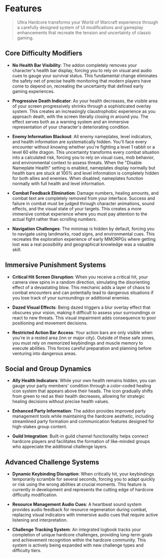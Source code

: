 # Features

>Ultra Hardcore transforms your World of Warcraft experience through a carefully designed system of UI modifications and gameplay enhancements that recreate the tension and uncertainty of classic gaming.

## Core Difficulty Modifiers

- **No Health Bar Visibility**: The addon completely removes your character's health bar display, forcing you to rely on visual and audio cues to gauge your survival status. This fundamental change eliminates the safety net of precise health monitoring that modern players have come to depend on, recreating the uncertainty that defined early gaming experiences.

- **Progressive Death Indicator**: As your health decreases, the visible area of your screen progressively shrinks through a sophisticated overlay system. This creates an increasingly claustrophobic experience as you approach death, with the screen literally closing in around you. The effect serves both as a warning system and an immersive representation of your character's deteriorating condition.

- **Enemy Information Blackout**: 
All enemy nameplates, level indicators, and health information are systematically hidden. You'll face every encounter without knowing whether you're fighting a level 1 rabbit or a level 60 elite dragon. This uncertainty transforms every combat situation into a calculated risk, forcing you to rely on visual cues, mob behavior, and environmental context to assess threats. When the "Disable Nameplate Health" setting is enabled, nameplates display normally but health bars are stuck at 100% and level information is completely hidden for both allies and enemies. When disabled, nameplates function normally with full health and level information.

- **Combat Feedback Elimination**: Damage numbers, healing amounts, and combat text are completely removed from your interface. Success and failure in combat must be judged through character animations, sound effects, and the visual state of your targets. This creates a more immersive combat experience where you must pay attention to the actual fight rather than scrolling numbers.

- **Navigation Challenges**: The minimap is hidden by default, forcing you to navigate using landmarks, road signs, and environmental cues. This recreates the exploration experience of early MMORPGs where getting lost was a real possibility and geographical knowledge was a valuable skill.

## Immersive Punishment Systems

- **Critical Hit Screen Disruption**: When you receive a critical hit, your camera view spins in a random direction, simulating the disorienting effect of a devastating blow. This mechanic adds a layer of chaos to combat encounters and can potentially lead to dangerous situations if you lose track of your surroundings or additional enemies.

- **Dazed Visual Effects**: Being dazed triggers a blur overlay effect that obscures your vision, making it difficult to assess your surroundings or react to new threats. This visual impairment adds consequence to poor positioning and movement decisions.

- **Restricted Action Bar Access**: Your action bars are only visible when you're in a rested area (inn or major city). Outside of these safe zones, you must rely on memorized keybindings and muscle memory to execute abilities. This forces careful preparation and planning before venturing into dangerous areas.

## Social and Group Dynamics

- **Ally Health Indicators**: While your own health remains hidden, you can gauge your party members' condition through a color-coded healing icon system that appears above their heads. The icon gradually shifts from green to red as their health decreases, allowing for strategic healing decisions without precise health values.

- **Enhanced Party Information**: The addon provides improved party management tools while maintaining the hardcore aesthetic, including streamlined party formation and communication features designed for high-stakes group content.

- **Guild Integration**: Built-in guild channel functionality helps connect hardcore players and facilitates the formation of like-minded groups who appreciate the additional challenge layers.

## Advanced Challenge Systems

- **Dynamic Keybinding Disruption**: When critically hit, your keybindings temporarily scramble for several seconds, forcing you to adapt quickly or risk using the wrong abilities at crucial moments. This feature is currently in development and represents the cutting edge of hardcore difficulty modification.

- **Resource Management Audio Cues**: A heartbeat sound system provides audio feedback for resource regeneration during combat, replacing visual indicators with immersive audio cues that require active listening and interpretation.

- **Challenge Tracking System**: An integrated logbook tracks your completion of unique hardcore challenges, providing long-term goals and achievement recognition within the hardcore community. This system is actively being expanded with new challenge types and difficulty tiers.